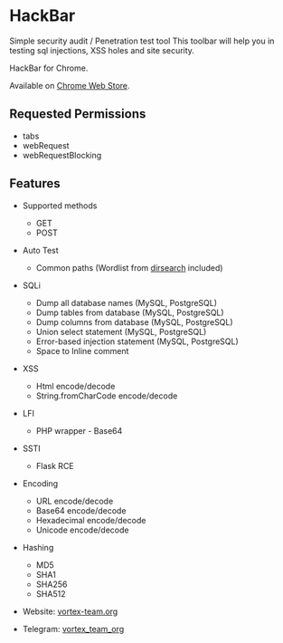 # HackBar
Simple security audit / Penetration test tool
This toolbar will help you in testing sql injections, XSS holes and site security.

HackBar for Chrome.

Available on [Chrome Web Store](https://chrome.google.com/webstore/detail/hackbar/ginpbkfigcoaokgflihfhhmglmbchinc).

## Requested Permissions

* tabs
* webRequest
* webRequestBlocking

## Features

* Supported methods
  * GET
  * POST

* Auto Test
  * Common paths (Wordlist from [dirsearch](https://github.com/maurosoria/dirsearch/blob/master/db/dicc.txt) included)

* SQLi
  * Dump all database names (MySQL, PostgreSQL)
  * Dump tables from database (MySQL, PostgreSQL)
  * Dump columns from database (MySQL, PostgreSQL)
  * Union select statement (MySQL, PostgreSQL)
  * Error-based injection statement (MySQL, PostgreSQL)
  * Space to Inline comment

* XSS
  * Html encode/decode
  * String.fromCharCode encode/decode

* LFI
  * PHP wrapper - Base64

* SSTI
  * Flask RCE

* Encoding
  * URL encode/decode
  * Base64 encode/decode
  * Hexadecimal encode/decode
  * Unicode encode/decode

* Hashing
  * MD5
  * SHA1
  * SHA256
  * SHA512

* Website: [vortex-team.org](https://vortex-team.org)
* Telegram: [vortex_team_org](https://t.me/vortex_team_org)
